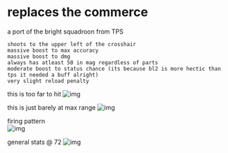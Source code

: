 # replaces the commerce

a port of the bright squadroon from TPS

	shoots to the upper left of the crosshair
	massive boost to max accuracy
	massive boost to dmg
	always has atleast 50 in mag regardless of parts
	moderate boost to status chance (its because bl2 is more hectic than tps it needed a buff alright)
	very slight reload penalty

this is too far to hit
![img](https://i.imgur.com/qNxGW2F.jpg)	

this is just barely at max range
![img](https://i.imgur.com/5Wzdu3d.jpg)

firing pattern	
![img](https://i.imgur.com/oZnsEad.jpg)

general stats @ 72
![img](https://i.imgur.com/5LDH2xh.jpg)
